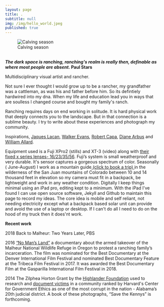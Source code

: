 ```yaml
---
layout: page
title: .
subtitle: null
img: /img/hello_world.jpeg
published: true
---
```


<figure>
<img src="https://jonkalev.s3-us-west-2.amazonaws.com/ME-20191221-DSCF2555+copy.jpg" alt="Calving season">
  <figcaption> Calving season</figcaption>
  </figure>
<br  />
<strong><i>The dark space is ranching, ranching's realm is really then, definable as where most people are absent.</i>
Paul Stars</strong>

<p> Multidisciplinary visual artist and rancher.
  <p>
    Not sure I ever thought I would grow up to be a rancher, my grandfather was a cattleman, as was his and father before him.   So its defintiely hardwired into my dna.  
    When my life and education lead you in ways that are soulless I changed course and bought my family's ranch.  <p>
    Ranching requires days on end working in solitude.
    It is hard physical work that deeply connects you to the landscape. But in that connection is a sublime beauty. I try to write about these experiences and photograph my community.


<p>Inspirations, <a href="https://en.wikipedia.org/wiki/Jacques_Lacan">Jaques Lacan</a>, <a href="https://en.wikipedia.org/wiki/Walker_Evans">Walker Evans</a>, <a href="https://en.wikipedia.org/wiki/Robert_Capa">Robert Capa</a>, <a href="https://en.wikipedia.org/wiki/Diane_Arbus">Diane Arbus</a> and <a href="https://www.williamalbertallard.com/">William Allard</a>. 

  <br  />
<p>

 <p>Equipment used is a Fuji XPro2 (stills) and XT-3 (video) along with <a href="https://www.fujifilmusa.com/products/digital_cameras/x-lenses/">their fixed x series lenses- 16/23/35/56</a>. Fuji’s system is small weatherproof and very durable. It's sensor captures a gorgeous spectrum of color.  
   Seasonally ( June-August) I work as a mountain guide<a href="https://www.sanjuanbackcountry.com"> (click to book a trip) </a> in the wilderness of the San Juan mountains of Colorado between 10 and 14 thousand feet in elevation so my camera must fit in a backpack, be lightweight and work in any weather condition. 
Digitally I keep things minimal using an iPad pro, editing kept to a minimum. With the iPad I've found I can use open source software, Jekyll and Github to maintain this page to record my ideas. The core idea is mobile and self reliant, not needing electricity except what a backpack based solar unit can provide and avoid the use of a laptop or desktop. If I can't do all I need to do on the hood of my truck then it does'nt work.

   <br  />
<p>
<strong>Recent work</strong>
  <p> 2018 Back to Malheur: Two Years Later, PBS
  
  <p>2016 <a href="https://www.pbs.org/video/no-mans-land-trailer-yuftvd/">“No Man’s Land”</a> a documentary about the armed takeover of the Malheur National Wildlife Refuge in Oregon to protest a ranching family’s incarceration. The film was nominated for the Best Documentary at the Denver International Film Festival and nominated Best Documentary Feature at the Tribeca Film Festival in 2017. It was awarded the Best Documentary Film at the Gasparilla International Film Festival in 2018. 
    
<p>2014 The Zilphea Horton Grant by the <a href="https://www.highlandercenter.org">Highlander Foundation</a> used to research and <a href="https://medium.com/@jonbcarroll/leaked-documents-reveal-dothan-police-department-alleged-to-have-planted-drugs-f89109dc196e"> document victims</a> in a community ranked by Harvard's Center for Government Ethics as one of the most corrupt in the nation - Alabama’s 20th judicial district. A book of these photographs, “Save the Kennys” is forthcoming.
<p>

  <br  />
<p>

